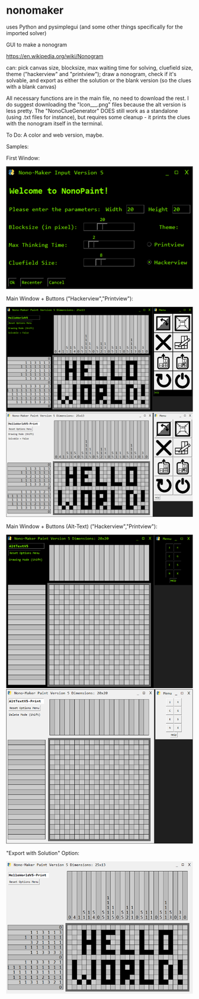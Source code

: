 # nonomaker
uses Python and pysimplegui (and some other things specifically for the imported solver) 

GUI to make a nonogram

https://en.wikipedia.org/wiki/Nonogram

can: pick canvas size, blocksize, max waiting time for solving, cluefield size, theme ("hackerview" and "printview"); draw a nonogram, check if it's solvable, and export as either the solution or the blank version (so the clues with a blank canvas)

All necessary functions are in the main file, no need to download the rest. I do suggest downloading the "Icon___.png" files because the alt version is less pretty. The "NonoClueGenerator" DOES still work as a standalone (using .txt files for instance), but requires some cleanup - it prints the clues with the nonogram itself in the terminal.

To Do: A color and web version, maybe.

Samples:

First Window: 

![Screenshot](ScreenshotWin1-3.png)

Main Window + Buttons ("Hackerview","Printview"): 

![Screenshot](ScreenshotWinMain-2.png)
![Screenshot](ScreenshotWinMain-1.png)

Main Window + Buttons (Alt-Text) ("Hackerview","Printview"): 

![Screenshot](ScreenshotAltText-2.png)
![Screenshot](ScreenshotAltText-1.png)

"Export with Solution" Option:

![Screenshot](HelloWorldV5-Print.png)
